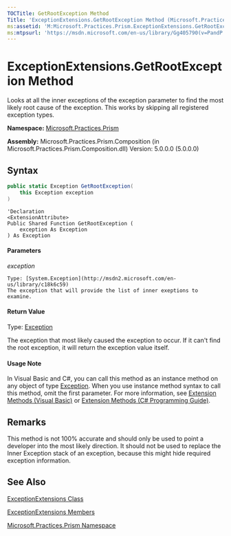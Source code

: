 ```yaml
---
TOCTitle: GetRootException Method
Title: 'ExceptionExtensions.GetRootException Method (Microsoft.Practices.Prism)'
ms:assetid: 'M:Microsoft.Practices.Prism.ExceptionExtensions.GetRootException(System.Exception)'
ms:mtpsurl: 'https://msdn.microsoft.com/en-us/library/Gg405790(v=PandP.50)'
---
```


# ExceptionExtensions.GetRootException Method

Looks at all the inner exceptions of the exception parameter to find the most likely root cause of the exception. This works by skipping all registered exception types.

**Namespace:** [Microsoft.Practices.Prism](https://msdn.microsoft.com/en-us/library/microsoft.practices.prism(v=pandp.50))

**Assembly:** Microsoft.Practices.Prism.Composition (in Microsoft.Practices.Prism.Composition.dll) Version: 5.0.0.0 (5.0.0.0)

## Syntax

```C#
public static Exception GetRootException(
	this Exception exception
)
```

```VB
'Declaration
<ExtensionAttribute> 
Public Shared Function GetRootException ( 
	exception As Exception
) As Exception
```

#### Parameters

*exception*

    Type: [System.Exception](http://msdn2.microsoft.com/en-us/library/c18k6c59)
    The exception that will provide the list of inner exeptions to examine.

#### Return Value

Type: [Exception](http://msdn2.microsoft.com/en-us/library/c18k6c59)

The exception that most likely caused the exception to occur. If it can't find the root exception, it will return the exception value itself.

#### Usage Note

In Visual Basic and C\#, you can call this method as an instance method on any object of type [Exception](http://msdn2.microsoft.com/en-us/library/c18k6c59). When you use instance method syntax to call this method, omit the first parameter. For more information, see [Extension Methods (Visual Basic)](http://msdn.microsoft.com/en-us/library/bb384936.aspx) or [Extension Methods (C\# Programming Guide)](http://msdn.microsoft.com/en-us/library/bb383977.aspx).

## Remarks

This method is not 100% accurate and should only be used to point a developer into the most likely direction. It should not be used to replace the Inner Exception stack of an exception, because this might hide required exception information.

## See Also

[ExceptionExtensions Class](https://msdn.microsoft.com/en-us/library/microsoft.practices.prism.exceptionextensions(v=pandp.50))

[ExceptionExtensions Members](https://msdn.microsoft.com/en-us/library/microsoft.practices.prism.exceptionextensions_members(v=pandp.50))

[Microsoft.Practices.Prism Namespace](https://msdn.microsoft.com/en-us/library/microsoft.practices.prism(v=pandp.50))
